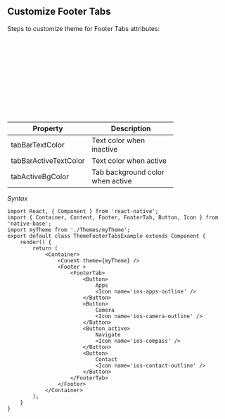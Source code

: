 ## Customize Footer Tabs

Steps to customize theme for Footer Tabs attributes:
<br />

<table>
  <thead>
    <tr style="border-style: hidden">
      <th style="border-style: hidden"><div style="background: url(https://docs.nativebase.io/docs/assets/iphone.png) no-repeat; padding: 63px 20px 100px 18px; width: 292px"><img src="{{('https://docs.nativebase.io/docs/assets/ios/guide/theme-footer-tabs.png')}}" alt="" /></div></th>
    </tr>
  </thead>
</table>

<table class = "table table-hover" style="width: 75%; ">
        <thead>
            <tr>
                <th>Property</th>
                <th>Description</th>
            </tr>
        </thead>
        <tbody>
            <tr>
                <td>tabBarTextColor</td>
                <td>Text color when inactive</td>
            </tr>
            <tr>
                <td>tabBarActiveTextColor</td>
                <td>Text color when active</td>
            </tr>
            <tr>
                <td>tabActiveBgColor</td>
                <td>Tab background color when active</td>
            </tr>
        </tbody>
    </table>


*Syntax*

<pre class="line-numbers"><code class="language-jsx">import React, { Component } from 'react-native';
import { Container, Content, Footer, FooterTab, Button, Icon } from 'native-base';
import myTheme from './Themes/myTheme';
export default class ThemeFooterTabsExample extends Component {
    render() {
        return (
            &lt;Container>
                &lt;Conent theme={myTheme} />
                &lt;Footer >
                    &lt;FooterTab>
                        &lt;Button>
                            Apps
                            &lt;Icon name='ios-apps-outline' />
                        &lt;/Button>
                        &lt;Button>
                            Camera
                            &lt;Icon name='ios-camera-outline' />
                        &lt;/Button>
                        &lt;Button active>
                            Navigate
                            &lt;Icon name='ios-compass' />
                        &lt;/Button>
                        &lt;Button>
                            Contact
                            &lt;Icon name='ios-contact-outline' />
                        &lt;/Button>
                    &lt;/FooterTab>
                &lt;/Footer>
            &lt;/Container>
        );
    }
}</code></pre>
